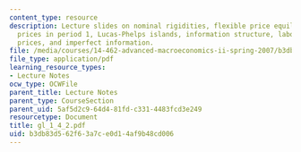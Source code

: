 ```yaml
---
content_type: resource
description: Lecture slides on nominal rigidities, flexible price equilibrium, fixed
  prices in period 1, Lucas-Phelps islands, information structure, labor supply, equilibrium
  prices, and imperfect information.
file: /media/courses/14-462-advanced-macroeconomics-ii-spring-2007/b3db83d562f63a7ce0d14af9b48cd006_gl_1_4_2.pdf
file_type: application/pdf
learning_resource_types:
- Lecture Notes
ocw_type: OCWFile
parent_title: Lecture Notes
parent_type: CourseSection
parent_uid: 5af5d2c9-64d4-81fd-c331-4483fcd3e249
resourcetype: Document
title: gl_1_4_2.pdf
uid: b3db83d5-62f6-3a7c-e0d1-4af9b48cd006
---
```

